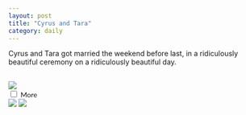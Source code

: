 ```yaml
---
layout: post
title: "Cyrus and Tara"
category: daily
---
```

<p></p>
Cyrus and Tara got married the weekend before last, in a ridiculously beautiful ceremony on a ridiculously beautiful day.
<p></p>

<img src="{{ ASSET_PATH }}/images/13.jpg" style="display: block; margin-left: auto; margin-right: auto; margin-top: 30px;">

<div class="imageBox">
                <input type="checkbox" class="toggle" id="check-pic3" />
                <label for="check-pic3">
                <span style="font-family: 'Lato';">More &nbsp;</span><i class="icon-caret-down"></i>
                </label>
                <div>

<img src="{{ ASSET_PATH }}/images/14.jpg">
<img src="{{ ASSET_PATH }}/images/15.jpg">

</div>
</div>